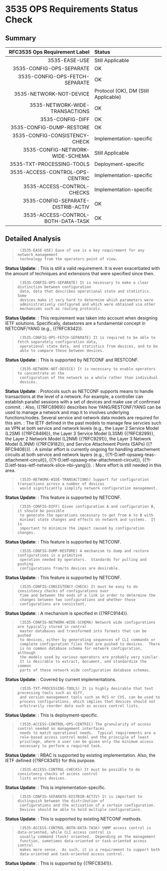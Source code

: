 # 3535 OPS Requirements Status Check

## Summary

|RFC3535 Ops Requirement Label       | Status                                    | 
|-----------------------------------:|:------------------------------------------|
| 3535-EASE-USE                      | Still Applicable                          |
| 3535-CONFIG-OPS-SEPARATE           | OK                                        |
| 3535-CONFIG-OPS-FETCH-SEPARATE     | OK                                        |
| 3535-NETWORK-NOT-DEVICE            | Protocol (OK), DM (Still Applicable)      |
| 3535-NETWORK-WIDE-TRANSACTIONS     | OK                                        |
| 3535-CONFIG-DIFF                   | OK                                        |
| 3535-CONFIG-DUMP-RESTORE           | OK                                        |
| 3535-CONFIG-CONSISTENCY-CHECK      | Implementation-specific                   |
| 3535-CONFIG-NETWORK-WIDE-SCHEMA    | Still Applicable                          |
| 3535-TXT-PROCESSING-TOOLS          | Deployment-specific                       |
| 3535-ACCESS-CONTROL-OPS-CENTRIC    | Implementation-specific                   |
| 3535-ACCESS-CONTROL-CHECKS         | Implementation-specific                   |
| 3535-CONFIG-SEPARATE-DISTRIB-ACTIV | OK                                        |
| 3535-ACCESS-CONTROL-BOTH-DATA-TASK | OK                                        |

## Detailed Analysis

>      (3535-EASE-USE) Ease of use is a key requirement for any network management
>      technology from the operators point of view.

**Status Update**:
: This is still a valid requirement. It is
       even exacerbated with the amount of techniques and extensions
       that were specified since then.

>      (3535-CONFIG-OPS-SEPARATE) It is necessary to make a clear distinction between configuration
>      data, data that describes operational state and statistics.  Some
>      devices make it very hard to determine which parameters were
>      administratively configured and which were obtained via other
>      mechanisms such as routing protocols.

**Status Update**:
: This requirement was taken into account when
       designing IETF solutions. Specifically, datastores are a fundamental
       concept in NETCONF/YANG (e.g., {{?RFC8342}}.

>      (3535-CONFIG-OPS-FETCH-SEPARATE) It is required to be able to fetch separately configuration data,
>      operational state data, and statistics from devices, and to be
>      able to compare these between devices.

**Status Update**:
: This is supported by NETCONF and RESTCONF.

>      (3535-NETWORK-NOT-DEVICE) It is necessary to enable operators to concentrate on the
>      configuration of the network as a whole rather than individual
>      devices.

**Status Update**:
: Protocols such as NETCONF supports means to
       handle transactions at the level of a network. For example, a
       controller can establish parallel sessions with a set of devices
       and make use of confirmed commit.
: Also, {{?RFC8969}} describes
       how YANG/RESTONF/YANG can be used to manage a network and map it
       to involves underlying functions/nodes. Several service and network
       data models are required for this aim.
: The IETF defined in the past
       models to manage few servcies such as VPN at both service and network
       levels (e.g.,  the Layer 2 Service Model (L2SM) {{?RFC8466}},
       the Layer 3 Service Model (L3SM) {{?RFC8299}}, the Layer 2 Network Model (L2NM) {{?RFC9291}},
       the Layer 3 Network Model (L3NM) {{?RFC9182}}, and Service Attachment Points (SAPs) {{?RFC9408}}).
: A similar effort is currently
       ongoing for handling attachement circuits at both service and network layers (e.g.,
       {{?I-D.ietf-opsawg-teas-attachment-circuit}}, {{?I-D.ietf-opsawg-ntw-attachment-circuit}}, {{?I-D.ietf-teas-ietf-network-slice-nbi-yang}}).
: More effort is still needed in this area.

>      (3535-NETWORK-WIDE-TRANSACTIONS) Support for configuration transactions across a number of devices
>      would significantly simplify network configuration management.

**Status Update**:
: This feature is supported by NETCONF.

>      (3535-CONFIG-DIFF) Given configuration A and configuration B, it should be possible
>      to generate the operations necessary to get from A to B with
>      minimal state changes and effects on network and systems.  It is
>      important to minimize the impact caused by configuration changes.

**Status Update**:
: This feature is supported by NETCONF.

>      (3535-CONFIG-DUMP-RESTORE) A mechanism to dump and restore configurations is a primitive
>      operation needed by operators.  Standards for pulling and pushing
>      configurations from/to devices are desirable.

**Status Update**:
: This feature is supported by NETCONF.

>      (3535-CONFIG-CONSISTENCY-CHECK) It must be easy to do consistency checks of configurations over
>      time and between the ends of a link in order to determine the
>      changes between two configurations and whether those
>      configurations are consistent.

**Status Update**:
: A mechanism is specified in {{?RFC9144}}.

>      (3535-CONFIG-NETWORK-WIDE-SCHEMA) Network wide configurations are typically stored in central
>      master databases and transformed into formats that can be pushed
>      to devices, either by generating sequences of CLI commands or
>      complete configuration files that are pushed to devices.  There
>      is no common database schema for network configuration, although
>      the models used by various operators are probably very similar.
>      It is desirable to extract, document, and standardize the common
>      parts of these network wide configuration database schemas.

**Status Update**:
: Covered by current implementations.

>      (3535-TXT-PROCESSING-TOOLS) It is highly desirable that text processing tools such as diff,
>      and version management tools such as RCS or CVS, can be used to
>      process configurations, which implies that devices should not
>      arbitrarily reorder data such as access control lists.

**Status Update**:
: This is deployment-specific.

>      (3535-ACCESS-CONTROL-OPS-CENTRIC) The granularity of access control needed on management interfaces
>      needs to match operational needs.  Typical requirements are a
>      role-based access control model and the principle of least
>      privilege, where a user can be given only the minimum access
>      necessary to perform a required task.

**Status Update**:
: RBAC is supported by existing implementation. Also,
       the IETF defined {{?RFC8341}} for this purpose.

>      (3535-ACCESS-CONTROL-CHECKS) It must be possible to do consistency checks of access control
>      lists across devices.

**Status Update**:
: This is implementation-specific.

>      (3535-CONFIG-SEPARATE-DISTRIB-ACTIV) It is important to distinguish between the distribution of
>      configurations and the activation of a certain configuration.
>      Devices should be able to hold multiple configurations.

**Status Update**:
: This is supported by existing NETCONF methods.

>      (3535-ACCESS-CONTROL-BOTH-DATA-TASK) SNMP access control is data-oriented, while CLI access control is
>      usually command (task) oriented.  Depending on the management
>      function, sometimes data-oriented or task-oriented access control
>      makes more sense.  As such, it is a requirement to support both
>      data-oriented and task-oriented access control.

**Status Update**:
: This is supported by {{?RFC8341}}.
